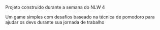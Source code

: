 Projeto construido durante a semana do NLW 4

Um game simples com desafios baseado na técnica de pomodoro para ajudar os devs durante sua jornada de trabalho
